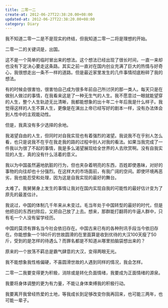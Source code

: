 ```yaml
---
title: 二零一二
create-at: 2012-06-27T22:38:20.00+08:00
updated-at: 2012-06-27T22:38:20.00+08:00
category: Diary
---
```


我不知道二零一二是不是现实的终结，但我知道二零一二将是理想的开始。

二零一二的关键词是，出国。

这不是一个简单的临时冒出来的想法。这个想法已经出现了很长时间，一直一来却也没有下定决心要走这条路。其实之前一直对在国内创业充满了巨大的热情与好奇心，我很想走出一条不一样的道路。但是最近家里发生的几件事情彻底粉碎了我的想法。

有的时候会很害怕，很害怕自己成为很多年前自己所讨厌的那一类人。每天只是在做别人做过的事情，在我看来这是了一种无生气的人生。我不愿意过一眼就能望穿的人生，整个人生轨迹无比清晰，我都能想象的出十年二十年后我是什么样子。我觉得这样的人生不算人生，更像是在演出上帝已经写好的剧本一样，没有办法体会到人性中的主观能动性。

但是，我真没有多少选择的余地。

我渴望自由的人生，但同时对自我实现也有着强烈的渴望。我说我不在乎别人怎么看，也只是说我不在乎在我走我的路的过程中别人对我的看法。如果当我完成了一件我以为很了不起的事情，我是多么渴望展现给全世界的人去欣赏啊。没有自我实现的人生，真的没有什么活着的意义。

我以为中国虽然遍地肮脏的行为，但也夹杂着明亮的东西，百姓即使愚昧，对好的事物的向往却也十分强烈。在这样大的市场面前，有我广阔的空间。即使环境再恶劣，我也能忍受和处理，因为这是自我实现的最好的舞台。

太难了。我舅舅身上发生的事情让我对在国内实现自我的可能性的最好估计变为了原先的最差估计。

我说过，中国的体制几千年来从未变过。毛当年处于中国转型的最好的时代，但是他把旧的东西扫除后，又把自己放了上去。想来，那群能打翻蒋的牛逼人群中，只有毛一个人没有留学经历。

中国的莫须有罪名当今社会依旧存在。中国古来已有的各种刑讯手段当今依旧存在。你能想象一个180斤的世故圆滑的在里面算是收到优待的大汉100天瘦了50斤，受到的是怎样的待遇么？而罪名都是不知道从哪里拍脑袋想出来的？

原来的一个放荡不羁总是霸气肆意的大汉，变得两眼无光。

我不能想象我性格偏硬，不喜圆滑世故的人遇到同样的情况，我会怎样。

二零一二我要变得更为积极，消除或是转化负面情绪，我要成为正面情绪的源泉。

我要将身体调整的更为有力量，不能让身体束缚我的积极行动。

我要离开我曾经热爱的土地，等我成长到足够改变你我再回来，也可能三两年，也可能一辈子。
